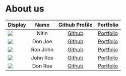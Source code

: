 # About us

Display |   Name   |             Github Profile              | Portfolio 
--------|:--------:|:---------------------------------------:|:---------:
![](https://media.istockphoto.com/id/675804830/photo/beige-hamster.jpg?s=612x612&w=0&k=20&c=e4P9Z3U3PVwtNEMZUCkoDkBrHr9E0XDxk9fZdDKZHZ4=) |    Nitin    | [Github](https://github.com/nitin19011) | [Portfolio](docs/team/nitin.md)
![](https://via.placeholder.com/100.png?text=Photo) | Don Joe  |      [Github](https://github.com/)      | [Portfolio](docs/team/johndoe.md)
![](https://via.placeholder.com/100.png?text=Photo) | Ron John |      [Github](https://github.com/)      | [Portfolio](docs/team/johndoe.md)
![](https://via.placeholder.com/100.png?text=Photo) | John Roe |      [Github](https://github.com/)      | [Portfolio](docs/team/johndoe.md)
![](https://via.placeholder.com/100.png?text=Photo) | Don Roe  |      [Github](https://github.com/)      | [Portfolio](docs/team/johndoe.md)
